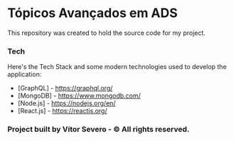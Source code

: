 # Tópicos Avançados em ADS

This repository was created to hold the source code for my project.

### Tech

Here's the Tech Stack and some modern technologies used to develop the application:

* [GraphQL] - https://graphql.org/
* [MongoDB] - https://www.mongodb.com/
* [Node.js] - https://nodejs.org/en/
* [React.js] - https://reactjs.org/

### Project built by Vítor Severo - © All rights reserved.
